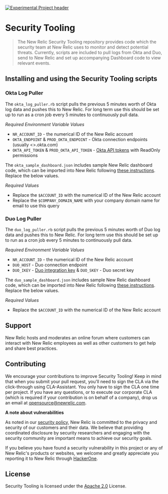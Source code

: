 
[![Experimental Project header](https://github.com/newrelic/opensource-website/raw/master/src/images/categories/Experimental.png)](https://opensource.newrelic.com/oss-category/#experimental)

# Security Tooling 

>The New Relic Security Tooling repository provides code which the security team at New Relic uses to monitor and detect potential threats. Currently, scripts are included to pull logs from Okta and Duo, send to New Relic and set up accompanying Dashboard code to view relevant events.

## Installing and using the Security Tooling scripts

### Okta Log Puller 

The ``okta_log_puller.rb`` script pulls the previous 5 minutes worth of Okta log data and pushes this to New Relic. For long term use this should be set up to run as a cron job every 5 minutes to continuously pull data. 

*Required Environment Variable Values*

* ``NR_ACCOUNT_ID`` - the numerical ID of the New Relic account
* ``OKTA_ENDPOINT`` & ``PROD_OKTA_ENDPOINT`` - Okta connection endpoints (usually <>.okta.com) 
* ``OKTA_API_TOKEN`` & ``PROD_OKTA_API_TOKEN`` - [Okta API tokens](https://developer.okta.com/docs/guides/create-an-api-token/overview/) with ReadOnly permissions  

The ``okta_sample_dashboard.json`` includes sample New Relic dashboard code, which can be imported into New Relic following [these instructions](https://docs.newrelic.com/docs/query-your-data/explore-query-data/dashboards/introduction-dashboards/#dashboards-import). Replace the below values.

*Required Values*

* Replace the ``$ACCOUNT_ID`` with the numerical ID of the New Relic account
* Replace the ``$COMPANY_DOMAIN_NAME`` with your company domain name for email to use this query

### Duo Log Puller 

The ``duo_log_puller.rb`` script pulls the previous 5 minutes worth of Duo log data and pushes this to New Relic. For long term use this should be set up to run as a cron job every 5 minutes to continuously pull data. 

*Required Environment Variable Values*
* ``NR_ACCOUNT_ID`` - the numerical ID of the New Relic account
* ``DUO_HOST`` - Duo connection endpoint
* ``DUO_IKEY`` - [Duo integration key](https://duo.com/docs/authapi#first-steps)
& ``DUO_SKEY`` - Duo secret key 

The ``duo_sample_dashboard.json`` includes sample New Relic dashboard code, which can be imported into New Relic following [these instructions](https://docs.newrelic.com/docs/query-your-data/explore-query-data/dashboards/introduction-dashboards/#dashboards-import). Replace the below values.

*Required Values*

* Replace the ``$ACCOUNT_ID`` with the numerical ID of the New Relic account


## Support

New Relic hosts and moderates an online forum where customers can interact with New Relic employees as well as other customers to get help and share best practices. 

## Contributing

We encourage your contributions to improve Security Tooling! Keep in mind that when you submit your pull request, you'll need to sign the CLA via the click-through using CLA-Assistant. You only have to sign the CLA one time per project.
If you have any questions, or to execute our corporate CLA (which is required if your contribution is on behalf of a company), drop us an email at opensource@newrelic.com.

**A note about vulnerabilities**

As noted in our [security policy](../../security/policy), New Relic is committed to the privacy and security of our customers and their data. We believe that providing coordinated disclosure by security researchers and engaging with the security community are important means to achieve our security goals.

If you believe you have found a security vulnerability in this project or any of New Relic's products or websites, we welcome and greatly appreciate you reporting it to New Relic through [HackerOne](https://hackerone.com/newrelic).


## License
Security Tooling is licensed under the [Apache 2.0](http://apache.org/licenses/LICENSE-2.0.txt) License.

